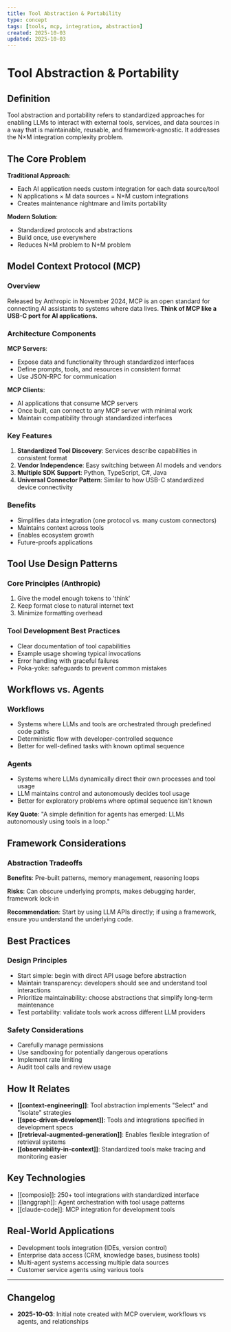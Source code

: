 ```yaml
---
title: Tool Abstraction & Portability
type: concept
tags: [tools, mcp, integration, abstraction]
created: 2025-10-03
updated: 2025-10-03
---
```


# Tool Abstraction & Portability

## Definition

Tool abstraction and portability refers to standardized approaches for enabling LLMs to interact with external tools, services, and data sources in a way that is maintainable, reusable, and framework-agnostic. It addresses the N×M integration complexity problem.

## The Core Problem

**Traditional Approach**:
- Each AI application needs custom integration for each data source/tool
- N applications × M data sources = N×M custom integrations
- Creates maintenance nightmare and limits portability

**Modern Solution**:
- Standardized protocols and abstractions
- Build once, use everywhere
- Reduces N×M problem to N+M problem

## Model Context Protocol (MCP)

### Overview
Released by Anthropic in November 2024, MCP is an open standard for connecting AI assistants to systems where data lives. **Think of MCP like a USB-C port for AI applications.**

### Architecture Components

**MCP Servers**:
- Expose data and functionality through standardized interfaces
- Define prompts, tools, and resources in consistent format
- Use JSON-RPC for communication

**MCP Clients**:
- AI applications that consume MCP servers
- Once built, can connect to any MCP server with minimal work
- Maintain compatibility through standardized interfaces

### Key Features

1. **Standardized Tool Discovery**: Services describe capabilities in consistent format
2. **Vendor Independence**: Easy switching between AI models and vendors
3. **Multiple SDK Support**: Python, TypeScript, C#, Java
4. **Universal Connector Pattern**: Similar to how USB-C standardized device connectivity

### Benefits
- Simplifies data integration (one protocol vs. many custom connectors)
- Maintains context across tools
- Enables ecosystem growth
- Future-proofs applications

## Tool Use Design Patterns

### Core Principles (Anthropic)
1. Give the model enough tokens to 'think'
2. Keep format close to natural internet text
3. Minimize formatting overhead

### Tool Development Best Practices
- Clear documentation of tool capabilities
- Example usage showing typical invocations
- Error handling with graceful failures
- Poka-yoke: safeguards to prevent common mistakes

## Workflows vs. Agents

### Workflows
- Systems where LLMs and tools are orchestrated through predefined code paths
- Deterministic flow with developer-controlled sequence
- Better for well-defined tasks with known optimal sequence

### Agents
- Systems where LLMs dynamically direct their own processes and tool usage
- LLM maintains control and autonomously decides tool usage
- Better for exploratory problems where optimal sequence isn't known

**Key Quote**: "A simple definition for agents has emerged: LLMs autonomously using tools in a loop."

## Framework Considerations

### Abstraction Tradeoffs

**Benefits**: Pre-built patterns, memory management, reasoning loops

**Risks**: Can obscure underlying prompts, makes debugging harder, framework lock-in

**Recommendation**: Start by using LLM APIs directly; if using a framework, ensure you understand the underlying code.

## Best Practices

### Design Principles
- Start simple: begin with direct API usage before abstraction
- Maintain transparency: developers should see and understand tool interactions
- Prioritize maintainability: choose abstractions that simplify long-term maintenance
- Test portability: validate tools work across different LLM providers

### Safety Considerations
- Carefully manage permissions
- Use sandboxing for potentially dangerous operations
- Implement rate limiting
- Audit tool calls and review usage

## How It Relates

- **[[context-engineering]]**: Tool abstraction implements "Select" and "Isolate" strategies
- **[[spec-driven-development]]**: Tools and integrations specified in development specs
- **[[retrieval-augmented-generation]]**: Enables flexible integration of retrieval systems
- **[[observability-in-context]]**: Standardized tools make tracing and monitoring easier

## Key Technologies

- [[composio]]: 250+ tool integrations with standardized interface
- [[langgraph]]: Agent orchestration with tool usage patterns
- [[claude-code]]: MCP integration for development tools

## Real-World Applications

- Development tools integration (IDEs, version control)
- Enterprise data access (CRM, knowledge bases, business tools)
- Multi-agent systems accessing multiple data sources
- Customer service agents using various tools

---

## Changelog

- **2025-10-03**: Initial note created with MCP overview, workflows vs agents, and relationships
